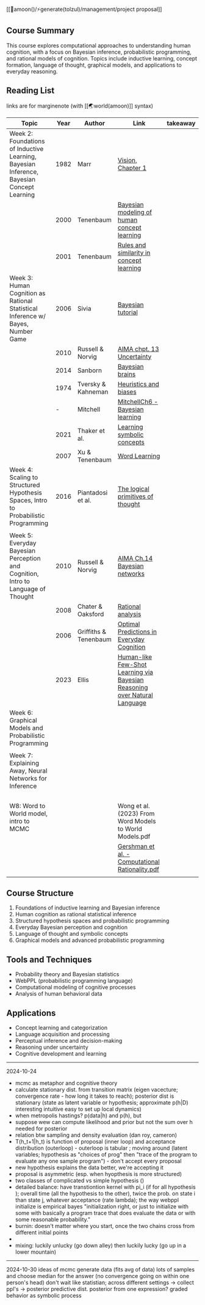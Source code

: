 [[🌙amoon()/⚡️generate(tolzul)/management/project proposal]]
## Course Summary

This course explores computational approaches to understanding human cognition, with a focus on Bayesian inference, probabilistic programming, and rational models of cognition. Topics include inductive learning, concept formation, language of thought, graphical models, and applications to everyday reasoning.

## Reading List

links are for marginenote (with  [[🌏world(amoon)]] syntax)

| Topic                                                                                    | Year | Author                | Link                                                                                                                                                            | takeaway |
| ---------------------------------------------------------------------------------------- | ---- | --------------------- | --------------------------------------------------------------------------------------------------------------------------------------------------------------- | -------- |
| Week 2: Foundations of Inductive Learning, Bayesian Inference, Bayesian Concept Learning | 1982 | Marr                  | [Vision, Chapter 1](marginnote_link)                                                                                                                            |          |
|                                                                                          | 2000 | Tenenbaum             | [Bayesian modeling of human concept learning]()                                                                                                                 |          |
|                                                                                          | 2001 | Tenenbaum             | [Rules and similarity in concept learning](marginnote_link)                                                                                                     |          |
| Week 3: Human Cognition as Rational Statistical Inference w/ Bayes, Number Game          | 2006 | Sivia                 | [Bayesian tutorial](marginnote_link)                                                                                                                            |          |
|                                                                                          | 2010 | Russell & Norvig      | [AIMA chpt. 13 Uncertainty](marginnote_link)                                                                                                                    |          |
|                                                                                          | 2014 | Sanborn               | [Bayesian brains](marginnote_link)                                                                                                                              |          |
|                                                                                          | 1974 | Tversky & Kahneman    | [Heuristics and biases](marginnote_link)                                                                                                                        |          |
|                                                                                          | -    | Mitchell              | [MitchellCh6 - Bayesian learning](marginnote_link)                                                                                                              |          |
|                                                                                          | 2021 | Thaker et al.         | [Learning symbolic concepts](marginnote_link)                                                                                                                   |          |
|                                                                                          | 2007 | Xu & Tenenbaum        | [Word Learning](marginnote_link)                                                                                                                                |          |
| Week 4: Scaling to Structured Hypothesis Spaces, Intro to Probabilistic Programming      | 2016 | Piantadosi et al.     | [The logical primitives of thought](marginnote_link)                                                                                                            |          |
|                                                                                          |      |                       |                                                                                                                                                                 |          |
| Week 5: Everyday Bayesian Perception and Cognition, Intro to Language of Thought         | 2010 | Russell & Norvig      | [AIMA Ch.14 Bayesian networks](marginnote_link)                                                                                                                 |          |
|                                                                                          | 2008 | Chater & Oaksford     | [Rational analysis](marginnote_link)                                                                                                                            |          |
|                                                                                          | 2006 | Griffiths & Tenenbaum | [Optimal Predictions in Everyday Cognition](marginnote_link)                                                                                                    |          |
|                                                                                          | 2023 | Ellis                 | [Human-like Few-Shot Learning via Bayesian Reasoning over Natural Language](marginnote_link)                                                                    |          |
| Week 6: Graphical Models and Probabilistic Programming                                   |      |                       |                                                                                                                                                                 |          |
|                                                                                          |      |                       |                                                                                                                                                                 |          |
| Week 7: Explaining Away, Neural Networks for Inference                                   |      |                       |                                                                                                                                                                 |          |
|                                                                                          |      |                       |                                                                                                                                                                 |          |
| W8: Word to World model, intro to MCMC                                                   |      |                       | <br>Wong et al. (2023) From Word Models to World Models.pdf                                                                                                     |          |
|                                                                                          |      |                       | [Gershman et al. - Computational Rationality.pdf](https://canvas.mit.edu/courses/28357/modules/items/1176311 "Gershman et al. - Computational Rationality.pdf") |          |
|                                                                                          |      |                       |                                                                                                                                                                 |          |


## Course Structure

1. Foundations of inductive learning and Bayesian inference
2. Human cognition as rational statistical inference
3. Structured hypothesis spaces and probabilistic programming
4. Everyday Bayesian perception and cognition
5. Language of thought and symbolic concepts
6. Graphical models and advanced probabilistic programming

## Tools and Techniques

- Probability theory and Bayesian statistics
- WebPPL (probabilistic programming language)
- Computational modeling of cognitive processes
- Analysis of human behavioral data

## Applications

- Concept learning and categorization
- Language acquisition and processing
- Perceptual inference and decision-making
- Reasoning under uncertainty
- Cognitive development and learning

----
2024-10-24
- mcmc as metaphor and cognitive theory 
- calculate stationary dist. from transition matrix (eigen vacecture; convergence rate - how long it takes to reach); posterior dist is stationary (state as latent variable or hypothesis; approximate p(h|D) interesting intuitive easy to set up local dynamics)
- when metropolis hastings? p(data|h) and p(h), but 
- suppose wew can compute likelihood and prior but not the sum over h needed for posterior
- relation btw sampling and density evaluation  (dan roy, cameron)
- T(h_t+1|h_t) is function of proposal (inner loop) and acceptance distribution (outerloop) - outerloop is tabular ; moving around (latent variables; hypothesis as "choices of prog" then "trace of the program to evaluate any one sample program") - don't accept every proposal
- new hypothesis explains the data better, we're accepting it
- proposal is asymmetric (esp. when hyopthesis is more structured)
- two classes of complicated vs simple hypothesis ()
- detailed balance: have transtiontion kernel with pi_i (if for all hypothesis ); overall time (all the hypothesis to the other), twice the prob. on state i than state j, whatever acceptance (rate lambda); the way webppl initialize is empirical bayes "initialization right, or just to initialize with some with basically a program trace that does evaluate the data or with some reasonable probability."
- burnin: doesn't matter where you start, once the two chains cross from different initial points
-
- mixing: luckily unlucky (go down alley) then luckily lucky (go up in a lower mountain)


----
2024-10-30
ideas of mcmc
generate data (fits avg of data)
lots of samples and choose median for the answer (no convergence going on within one person's head)
don't wait like statistian; across different settings -> collect ppl's -> posterior predictive dist.
posterior from one expression?
graded behavior as symbolic process